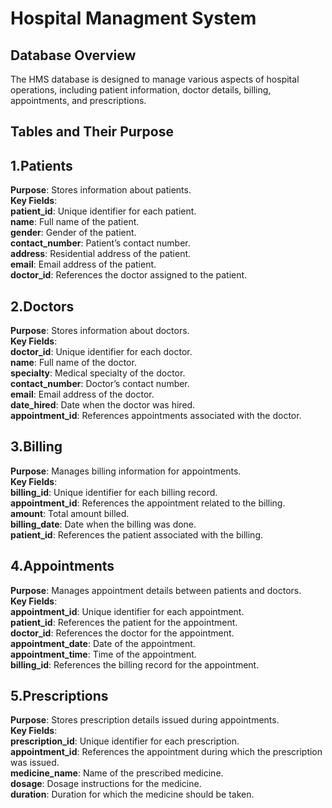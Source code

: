 # Hospital Managment System
## Database Overview<br>
The HMS database is designed to manage various aspects of hospital operations, including patient information, doctor details, billing, appointments, and prescriptions.

## Tables and Their Purpose<br>

## 1.Patients<br>
**Purpose**: Stores information about patients.<br>
**Key Fields**:<br>
**patient_id**: Unique identifier for each patient.<br>
**name**: Full name of the patient.<br>
**gender**: Gender of the patient.<br>
**contact_number**: Patient’s contact number.<br>
**address**: Residential address of the patient.<br>
**email**: Email address of the patient.<br>
**doctor_id**: References the doctor assigned to the patient.<br>

## 2.Doctors<br>
**Purpose**: Stores information about doctors.<br>
**Key Fields**:<br>
**doctor_id**: Unique identifier for each doctor.<br>
**name**: Full name of the doctor.<br>
**specialty**: Medical specialty of the doctor.<br>
**contact_number**: Doctor’s contact number.<br>
**email**: Email address of the doctor.<br>
**date_hired**: Date when the doctor was hired.<br>
**appointment_id**: References appointments associated with the doctor.<br>

## 3.Billing<br>
**Purpose**: Manages billing information for appointments.<br>
**Key Fields**:<br>
**billing_id**: Unique identifier for each billing record.<br>
**appointment_id**: References the appointment related to the billing.<br>
**amount**: Total amount billed.<br>
**billing_date**: Date when the billing was done.<br>
**patient_id**: References the patient associated with the billing.<br>

## 4.Appointments<br>
**Purpose**: Manages appointment details between patients and doctors.<br>
**Key Fields**:<br>
**appointment_id**: Unique identifier for each appointment.<br>
**patient_id**: References the patient for the appointment.<br>
**doctor_id**: References the doctor for the appointment.<br>
**appointment_date**: Date of the appointment.<br>
**appointment_time**: Time of the appointment.<br>
**billing_id**: References the billing record for the appointment.<br>

## 5.Prescriptions<br>
**Purpose**: Stores prescription details issued during appointments.<br>
**Key Fields**:<br>
**prescription_id**: Unique identifier for each prescription.<br>
**appointment_id**: References the appointment during which the prescription was issued.<br>
**medicine_name**: Name of the prescribed medicine.<br>
**dosage**: Dosage instructions for the medicine.<br>
**duration**: Duration for which the medicine should be taken.<br>


